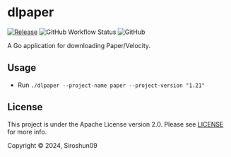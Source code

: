 # dlpaper

[![Release](https://img.shields.io/github/release/Siroshun09/dlpaper)](https://github.com/Siroshun09/dlpaper/releases/latest)
![GitHub Workflow Status](https://img.shields.io/github/actions/workflow/status/Siroshun09/dlpaper/ci.yml?branch=main)
![GitHub](https://img.shields.io/github/license/Siroshun09/dlpaper)

A Go application for downloading Paper/Velocity.

## Usage

- Run `./dlpaper --project-name paper --project-version "1.21"`

## License

This project is under the Apache License version 2.0. Please see [LICENSE](LICENSE) for more info.

Copyright © 2024, Siroshun09
